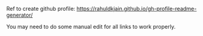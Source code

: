 Ref to create github profile: https://rahuldkjain.github.io/gh-profile-readme-generator/

You may need to do some manual edit for all links to work properly.

